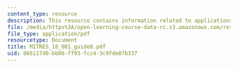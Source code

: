 ```yaml
---
content_type: resource
description: This resource contains information related to applications of the integral.
file: /media/https%3A/open-learning-course-data-rc.s3.amazonaws.com/res-18-001-calculus-online-textbook-spring-2005/866117d0bb08ff93fcc43c9fde07b337_MITRES_18_001_guide8.pdf
file_type: application/pdf
resourcetype: Document
title: MITRES_18_001_guide8.pdf
uid: 866117d0-bb08-ff93-fcc4-3c9fde07b337
---
```

